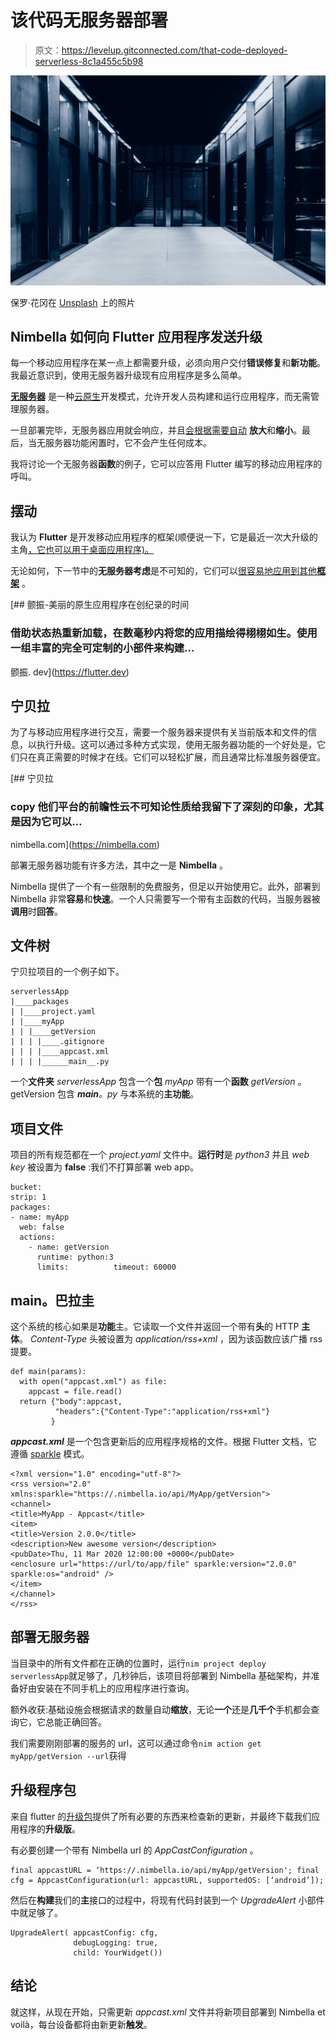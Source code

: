 # 该代码无服务器部署

> 原文：<https://levelup.gitconnected.com/that-code-deployed-serverless-8c1a455c5b98>

![](img/eb76df606a157daa26a562059f587f04.png)

保罗·花冈在 [Unsplash](https://unsplash.com?utm_source=medium&utm_medium=referral) 上的照片

## Nimbella 如何向 Flutter 应用程序发送升级

每一个移动应用程序在某一点上都需要升级，必须向用户交付**错误修复**和**新功能**。我最近意识到，使用无服务器升级现有应用程序是多么简单。

[**无服务器**](https://www.redhat.com/en/topics/cloud-native-apps/what-is-serverless) 是一种[云原生](https://www.redhat.com/en/topics/cloud-native-apps)开发模式，允许开发人员构建和运行应用程序，而无需管理服务器。

一旦部署完毕，无服务器应用就会响应，并且[会根据需要自动](https://www.redhat.com/en/topics/automation) **放大**和**缩小**。最后，当无服务器功能闲置时，它不会产生任何成本。

我将讨论一个无服务器**函数**的例子，它可以应答用 Flutter 编写的移动应用程序的呼叫。

## 摆动

我认为 **Flutter** 是开发移动应用程序的框架(顺便说一下，它是最近一次大升级的主角[，它也可以用于桌面应用程序)。](https://medium.com/flutter/whats-new-in-flutter-2-0-fe8e95ecc65)

无论如何，下一节中的**无服务器考虑**是不可知的，它们可以[很容易地应用到其他**框架**](https://filippovalle.medium.com/i-upgraded-my-app-to-universal-binary-cd969719c33e) 。

[](https://flutter.dev) [## 颤振-美丽的原生应用程序在创纪录的时间

### 借助状态热重新加载，在数毫秒内将您的应用描绘得栩栩如生。使用一组丰富的完全可定制的小部件来构建…

颤振. dev](https://flutter.dev) 

## 宁贝拉

为了与移动应用程序进行交互，需要一个服务器来提供有关当前版本和文件的信息，以执行升级。这可以通过多种方式实现，使用无服务器功能的一个好处是，它们只在真正需要的时候才在线。它们可以轻松扩展，而且通常比标准服务器便宜。

[](https://nimbella.com) [## 宁贝拉

### copy 他们平台的前瞻性云不可知论性质给我留下了深刻的印象，尤其是因为它可以…

nimbella.com](https://nimbella.com) 

部署无服务器功能有许多方法，其中之一是 **Nimbella** 。

Nimbella 提供了一个有一些限制的免费服务，但足以开始使用它。此外，部署到 Nimbella 非常**容易**和**快速**。一个人只需要写一个带有主函数的代码，当服务器被**调用**时**回答**。

## 文件树

宁贝拉项目的一个例子如下。

```
serverlessApp
|____packages
| |____project.yaml
| |____myApp
| | |____getVersion
| | | |____.gitignore
| | | |____appcast.xml
| | | |______main__.py
```

一个**文件夹** *serverlessApp* 包含一个**包** *myApp* 带有一个**函数** *getVersion* 。getVersion 包含 *__main__。py* 与本系统的**主功能**。

## 项目文件

项目的所有规范都在一个 *project.yaml* 文件中。**运行时**是 *python3* 并且 *web key* 被设置为 **false** :我们不打算部署 web app。

```
bucket:  
strip: 1
packages:  
- name: myApp    
  web: false    
  actions:      
    - name: getVersion        
      runtime: python:3
      limits:          timeout: 60000
```

## __main__。巴拉圭

这个系统的核心如果是**功能**主。它读取一个文件并返回一个带有**头**的 HTTP **主体**。 *Content-Type* 头被设置为 *application/rss+xml* ，因为该函数应该广播 rss 提要。

```
def main(params): 
  with open("appcast.xml") as file:  
    appcast = file.read()  
  return {"body":appcast,      
          "headers":{"Content-Type":"application/rss+xml"}
         }
```

***appcast.xml*** 是一个包含更新后的应用程序规格的文件。根据 Flutter 文档，它遵循 [sparkle](https://sparkle-project.org/documentation/publishing/) 模式。

```
<?xml version="1.0" encoding="utf-8"?>
<rss version="2.0" xmlns:sparkle="https://.nimbella.io/api/MyApp/getVersion">    <channel>        
<title>MyApp - Appcast</title>        
<item>
<title>Version 2.0.0</title>            
<description>New awesome version</description>            <pubDate>Thu, 11 Mar 2020 12:00:00 +0000</pubDate>            <enclosure url="https://url/to/app/file" sparkle:version="2.0.0" sparkle:os="android" />        
</item>    
</channel>
</rss>
```

## 部署无服务器

当目录中的所有文件都在正确的位置时，运行`nim project deploy serverlessApp`就足够了，几秒钟后，该项目将部署到 Nimbella 基础架构，并准备好由安装在不同手机上的应用程序进行查询。

额外收获:基础设施会根据请求的数量自动**缩放**，无论**一个**还是**几千个**手机都会查询它，它总能正确回答。

我们需要刚刚部署的服务的 url，这可以通过命令`nim action get myApp/getVersion --url`获得

## 升级程序包

来自 flutter 的[升级包](https://pub.dev/packages/upgrader)提供了所有必要的东西来检查新的更新，并最终下载我们应用程序的**升级版**。

有必要创建一个带有 Nimbella url 的 *AppCastConfiguration* 。

```
final appcastURL = ‘https://.nimbella.io/api/myApp/getVersion'; final cfg = AppcastConfiguration(url: appcastURL, supportedOS: [‘android’]);
```

然后在**构建**我们的**主**接口的过程中，将现有代码封装到一个 *UpgradeAlert* 小部件中就足够了。

```
UpgradeAlert( appcastConfig: cfg, 
              debugLogging: true, 
              child: YourWidget())
```

## 结论

就这样，从现在开始，只需更新 *appcast.xml* 文件并将新项目部署到 Nimbella et voilà，每台设备都将由新更新**触发**。